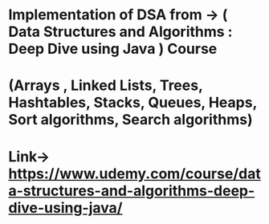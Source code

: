 # Implementation of DSA from -> ( Data Structures and Algorithms : Deep Dive using Java )  Course

# (Arrays , Linked Lists, Trees, Hashtables, Stacks, Queues, Heaps, Sort algorithms, Search algorithms)

# Link-> https://www.udemy.com/course/data-structures-and-algorithms-deep-dive-using-java/

